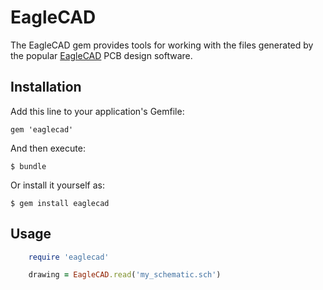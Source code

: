 # EagleCAD

The EagleCAD gem provides tools for working with the files generated by the popular [EagleCAD](http://www.cadsoftusa.com/) PCB design software. 

## Installation

Add this line to your application's Gemfile:

    gem 'eaglecad'

And then execute:

    $ bundle

Or install it yourself as:

    $ gem install eaglecad

## Usage

```ruby
    require 'eaglecad'

    drawing = EagleCAD.read('my_schematic.sch')
```
